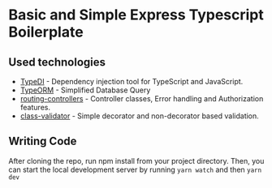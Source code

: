 # Basic and Simple Express Typescript Boilerplate

## Used technologies
- [TypeDI](https://github.com/typestack/typedi) - Dependency injection tool for TypeScript and JavaScript.
- [TypeORM](https://github.com/typeorm/typeorm) - Simplified Database Query
- [routing-controllers](https://github.com/typestack/routing-controllers) - Controller classes, Error handling and Authorization features.
- [class-validator](https://github.com/typestack/class-validator) - Simple decorator and non-decorator based validation.


## Writing Code
After cloning the repo, run npm install from your project directory. Then, you can start the local development server by running `yarn watch` and then `yarn dev`

